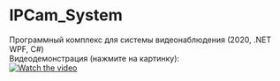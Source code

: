 # IPCam_System
Программный комплекс для системы видеонаблюдения (2020, .NET WPF, C#)  
Видеодемонстрация (нажмите на картинку):  
[![Watch the video](https://i.ibb.co/QCvxF1k/image.png)](https://youtu.be/SFNHqXRBYb8)
